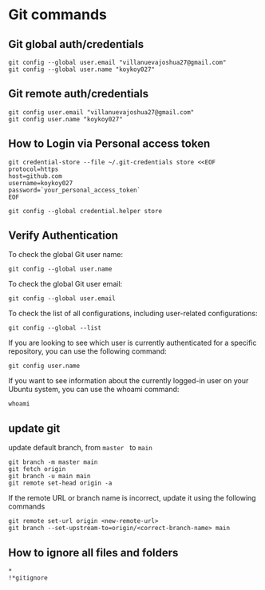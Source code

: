 # Git commands

## Git global auth/credentials
```
git config --global user.email "villanuevajoshua27@gmail.com"
git config --global user.name "koykoy027"
```

## Git remote auth/credentials
```
git config user.email "villanuevajoshua27@gmail.com"
git config user.name "koykoy027"
```

## How to Login via Personal access token
```
git credential-store --file ~/.git-credentials store <<EOF
protocol=https
host=github.com
username=koykoy027
password=`your_personal_access_token`
EOF
```

```
git config --global credential.helper store
```

## Verify Authentication

To check the global Git user name:
```
git config --global user.name

```

To check the global Git user email:
```
git config --global user.email
```

To check the list of all configurations, including user-related configurations:
```
git config --global --list
```

If you are looking to see which user is currently authenticated for a specific repository, you can use the following command:
```
git config user.name
```

If you want to see information about the currently logged-in user on your Ubuntu system, you can use the whoami command:
```
whoami
```

## update git

update default branch, from `master ` to `main`
```
git branch -m master main
git fetch origin
git branch -u main main
git remote set-head origin -a
```

If the remote URL or branch name is incorrect, update it using the following commands
```
git remote set-url origin <new-remote-url>
git branch --set-upstream-to=origin/<correct-branch-name> main
```

## How to ignore all files and folders
```
*
!*gitignore
```
